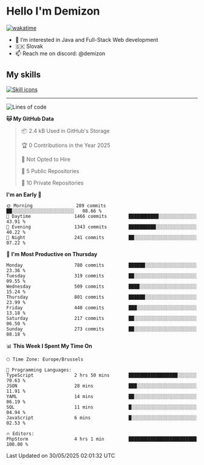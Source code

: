 # Hello I'm Demizon
[![wakatime](https://wakatime.com/badge/user/6ad1949f-d6d7-44f9-9eee-c35e54cc499b.svg)](https://wakatime.com/@6ad1949f-d6d7-44f9-9eee-c35e54cc499b)
- 👀 I’m interested in Java and Full-Stack Web development
- 🇸🇰 Slovak
- 📫 Reach me on discord: @demizon

## My skills
[![Skill icons](https://skillicons.dev/icons?i=java,js,ts,html,css,react,nextjs,tailwind,supabase,py,git,docker,linux,mysql,postgres,mongo&theme=dark)](https://github.com/Demizon3433)

---

<!--START_SECTION:waka-->
![Lines of code](https://img.shields.io/badge/From%20Hello%20World%20I%27ve%20Written-1.0%20million%20lines%20of%20code-blue)

**🐱 My GitHub Data** 

> 📦 2.4 kB Used in GitHub's Storage 
 > 
> 🏆 0 Contributions in the Year 2025
 > 
> 🚫 Not Opted to Hire
 > 
> 📜 5 Public Repositories 
 > 
> 🔑 10 Private Repositories 
 > 
**I'm an Early 🐤** 

```text
🌞 Morning                289 commits         ██░░░░░░░░░░░░░░░░░░░░░░░   08.66 % 
🌆 Daytime                1466 commits        ███████████░░░░░░░░░░░░░░   43.91 % 
🌃 Evening                1343 commits        ██████████░░░░░░░░░░░░░░░   40.22 % 
🌙 Night                  241 commits         ██░░░░░░░░░░░░░░░░░░░░░░░   07.22 % 
```
📅 **I'm Most Productive on Thursday** 

```text
Monday                   780 commits         ██████░░░░░░░░░░░░░░░░░░░   23.36 % 
Tuesday                  319 commits         ██░░░░░░░░░░░░░░░░░░░░░░░   09.55 % 
Wednesday                509 commits         ████░░░░░░░░░░░░░░░░░░░░░   15.24 % 
Thursday                 801 commits         ██████░░░░░░░░░░░░░░░░░░░   23.99 % 
Friday                   440 commits         ███░░░░░░░░░░░░░░░░░░░░░░   13.18 % 
Saturday                 217 commits         ██░░░░░░░░░░░░░░░░░░░░░░░   06.50 % 
Sunday                   273 commits         ██░░░░░░░░░░░░░░░░░░░░░░░   08.18 % 
```


📊 **This Week I Spent My Time On** 

```text
🕑︎ Time Zone: Europe/Brussels

💬 Programming Languages: 
TypeScript               2 hrs 50 mins       ██████████████████░░░░░░░   70.63 % 
JSON                     28 mins             ███░░░░░░░░░░░░░░░░░░░░░░   11.91 % 
YAML                     14 mins             ██░░░░░░░░░░░░░░░░░░░░░░░   06.19 % 
SQL                      11 mins             █░░░░░░░░░░░░░░░░░░░░░░░░   04.94 % 
JavaScript               6 mins              █░░░░░░░░░░░░░░░░░░░░░░░░   02.53 % 

🔥 Editors: 
PhpStorm                 4 hrs 1 min         █████████████████████████   100.00 % 
```


 Last Updated on 30/05/2025 02:01:32 UTC
<!--END_SECTION:waka-->
